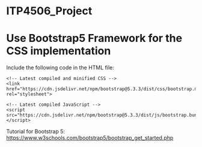 # ITP4506_Project

# Use Bootstrap5 Framework for the CSS implementation
Include the following code in the HTML file:
```
<!-- Latest compiled and minified CSS -->
<link href="https://cdn.jsdelivr.net/npm/bootstrap@5.3.3/dist/css/bootstrap.min.css" rel="stylesheet">

<!-- Latest compiled JavaScript -->
<script src="https://cdn.jsdelivr.net/npm/bootstrap@5.3.3/dist/js/bootstrap.bundle.min.js"></script>
```

Tutorial for Bootstrap 5:
https://www.w3schools.com/bootstrap5/bootstrap_get_started.php


